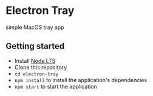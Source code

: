 # Electron Tray

simple MacOS tray app

## Getting started

- Install [Node LTS](https://nodejs.org)
- Clone this repository
- `cd electron-tray`
- `npm install` to install the application's dependencies
- `npm start` to start the application
